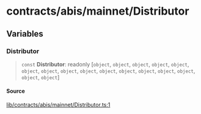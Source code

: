 # contracts/abis/mainnet/Distributor

## Variables

### Distributor

> `const` **Distributor**: readonly [`object`, `object`, `object`, `object`, `object`, `object`, `object`, `object`, `object`, `object`, `object`, `object`, `object`, `object`, `object`, `object`]

#### Source

[lib/contracts/abis/mainnet/Distributor.ts:1](https://github.com/PufferFinance/puffer-sdk/blob/e2b72bf4bfc4848e2d2cb232e4eef09072a65670/lib/contracts/abis/mainnet/Distributor.ts#L1)

